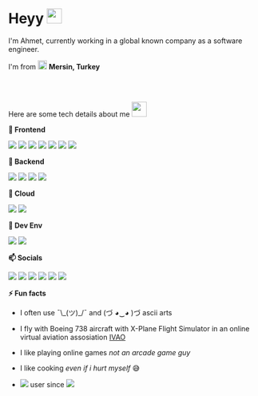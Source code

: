 <h1>Heyy <img src="https://emojis.slackmojis.com/emojis/images/1536351075/4594/blob-wave.gif?1536351075" width="30"/> </h1>

<p>I'm Ahmet, currently working in a global known company as a software engineer.</p>
<p>I'm from <img src="https://image.flaticon.com/icons/svg/197/197518.svg" width="18"/> <b>Mersin, Turkey</b></p> 
<br>
<br>
<p>Here are some tech details about me <img src="https://emojis.slackmojis.com/emojis/images/1613461409/13263/bongocat_code.gif?1613461409" width="30"/></p>
<b>🔭 Frontend</b>
<p>
  <img src="https://img.shields.io/badge/Angular-DD0031?style=for-the-badge&logo=angular&logoColor=white" />
  <img src="https://img.shields.io/badge/JavaScript-323330?style=for-the-badge&logo=javascript&logoColor=F7DF1E" />
  <img src="https://img.shields.io/badge/Node.js-43853D?style=for-the-badge&logo=node.js&logoColor=white" />
  <img src="https://img.shields.io/badge/npm-CB3837?style=for-the-badge&logo=npm&logoColor=white" />
  <img src="https://img.shields.io/badge/HTML-239120?style=for-the-badge&logo=html5&logoColor=white" />
  <img src="https://img.shields.io/badge/CSS-239120?&style=for-the-badge&logo=css3&logoColor=white" />
  <img src="https://img.shields.io/badge/Bootstrap-7952B3?&style=for-the-badge&logo=bootstrap&logoColor=white" />
</p>

<b>🔭 Backend</b>
<p>
  <img src="https://img.shields.io/badge/C%23-239120?style=for-the-badge&logo=c-sharp&logoColor=white" />
  <img src="https://img.shields.io/badge/.NET-5C2D91?style=for-the-badge&logo=.net&logoColor=white" />
  <img src="https://img.shields.io/badge/NuGet-004880?style=for-the-badge&logo=nuget&logoColor=white" />
  <img src="https://img.shields.io/badge/Java-ED8B00?style=for-the-badge&logo=java&logoColor=white" />
</p>

<b>🔭 Cloud</b>
<p>
  <img src="https://img.shields.io/badge/Microsoft_Azure-0089D6?style=for-the-badge&logo=microsoft-azure&logoColor=white" />
  <img src="https://img.shields.io/badge/Amazon_AWS-232F3E?style=for-the-badge&logo=amazon-aws&logoColor=white" />
</p>

<b>🔭 Dev Env</b>
<p>
  <img src="https://img.shields.io/badge/Visual_Studio_2019-5C2D91?style=for-the-badge&logo=visual%20studio&logoColor=white" />
  <img src="https://img.shields.io/badge/Visual_Studio_Code-0078D4?style=for-the-badge&logo=visual%20studio%20code&logoColor=white" />
</p>

<b>📫 Socials</b>
<p>
	<a href="https://linkedin.com/in/simsekahmett/"><img
			src="https://img.shields.io/badge/LinkedIn-0077B5?style=for-the-badge&logo=linkedin&logoColor=white" /></a>
	<a href="https://twitter.com/simsekahmett"><img
			src="https://img.shields.io/badge/Twitter-1DA1F2?style=for-the-badge&logo=twitter&logoColor=white" /></a>
	<a href="https://instagram.com/simsekahmett"><img
			src="https://img.shields.io/badge/Instagram-E4405F?style=for-the-badge&logo=instagram&logoColor=white" /></a>
	<a href="https://stackoverflow.com/users/6653960/ahmet-b-simsek"><img
			src="https://img.shields.io/badge/Stack_Overflow-FE7A16?style=for-the-badge&logo=stack-overflow&logoColor=white" /></a>
	<a href="https://steamcommunity.com/id/baronblack99/"><img
		src="https://img.shields.io/badge/Steam-000000?style=for-the-badge&logo=steam&logoColor=white" /></a>
	<a href="https://discordapp.com/users/150324347939192832"><img src="https://img.shields.io/badge/Discord-7289DA?style=for-the-badge&logo=discord&logoColor=white" /></a>
</p>

<b>⚡ Fun facts</b>
- <p>I often use ¯\_(ツ)_/¯ and (づ ◕‿◕ )づ ascii arts</p>
- <p>I fly with Boeing 738 aircraft with X-Plane Flight Simulator in an online virtual aviation assosiation <a href="https://ivao.aero">IVAO</a></p>
- <p>I like playing online games <i>not an arcade game guy</i></p>
- <p>I like cooking <i>even if i hurt myself</i> 😅 </p>
- <p><img src="https://img.shields.io/badge/Windows-0078D6?style=flat&logo=windows&logoColor=white" /> user since <img src="https://img.shields.io/badge/Windows_95-008080?style=flat&logo=windows-95&logoColor=white" /></p>

<!--https://github-readme-stats.vercel.app/api/top-langs/?username=simsekahmett&layout=compact&langs_count=10-->

<!--
**simsekahmett/simsekahmett** is a ✨ _special_ ✨ repository because its `README.md` (this file) appears on your GitHub profile.

Here are some ideas to get you started:

- 🔭 I’m currently working on ...
- 🌱 I’m currently learning ...
- 👯 I’m looking to collaborate on ...
- 🤔 I’m looking for help with ...
- 💬 Ask me about ...
- 📫 How to reach me: ...
- 😄 Pronouns: ...
- ⚡ Fun fact: ...
-->
